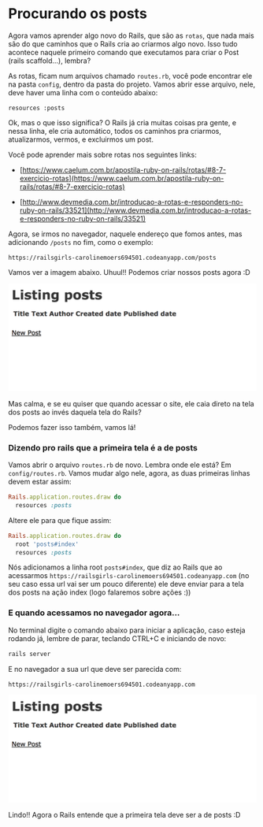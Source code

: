 # Procurando os posts

Agora vamos aprender algo novo do Rails, que são as `rotas`, que nada mais são do que caminhos que o Rails cria ao criarmos algo novo. Isso tudo acontece naquele primeiro comando que executamos para criar o Post (rails scaffold...), lembra?

As rotas, ficam num arquivos chamado `routes.rb`, você pode encontrar ele na pasta `config`, dentro da pasta do projeto. Vamos abrir esse arquivo, nele, deve haver uma linha com o conteúdo abaixo:

```
resources :posts
```

Ok, mas o que isso significa? O Rails já cria muitas coisas pra gente, e nessa linha, ele cria automático, todos os caminhos pra criarmos, atualizarmos, vermos, e excluirmos um post.

Você pode aprender mais sobre rotas nos seguintes links:
- [https://www.caelum.com.br/apostila-ruby-on-rails/rotas/#8-7-exercicio-rotas](https://www.caelum.com.br/apostila-ruby-on-rails/rotas/#8-7-exercicio-rotas)

- [http://www.devmedia.com.br/introducao-a-rotas-e-responders-no-ruby-on-rails/33521](http://www.devmedia.com.br/introducao-a-rotas-e-responders-no-ruby-on-rails/33521)


Agora, se irmos no navegador, naquele endereço que fomos antes, mas adicionando `/posts` no fim, como o exemplo:

```
https://railsgirls-carolinemoers694501.codeanyapp.com/posts
```

Vamos ver a imagem abaixo. Uhuul!! Podemos criar nossos posts agora :D

![Lista de Posts](../images/rails/lista_posts.png)

Mas calma, e se eu quiser que quando acessar o site, ele caia direto na tela dos posts ao invés daquela tela do Rails?

Podemos fazer isso também, vamos lá!

### Dizendo pro rails que a primeira tela é a de posts

Vamos abrir o arquivo `routes.rb` de novo. Lembra onde ele está? Em `config/routes.rb`.
Vamos mudar algo nele, agora, as duas primeiras linhas devem estar assim:

```ruby
Rails.application.routes.draw do
  resources :posts
```

Altere ele para que fique assim:

```ruby
Rails.application.routes.draw do
  root 'posts#index'
  resources :posts
```

Nós adicionamos a linha root `posts#index`, que diz ao Rails que ao acessarmos `https://railsgirls-carolinemoers694501.codeanyapp.com` (no seu caso essa url vai ser um pouco diferente) ele deve enviar para a tela dos posts na ação index (logo falaremos sobre ações :))

### E quando acessamos no navegador agora...

No terminal digite o comando abaixo para iniciar a aplicação, caso esteja rodando já, lembre de parar, teclando CTRL+C e iniciando de novo:

```sh
rails server
```

E no navegador a sua url que deve ser parecida com:

```
https://railsgirls-carolinemoers694501.codeanyapp.com
```

![Lista de Posts](../images/rails/lista_posts.png)

Lindo!! Agora o Rails entende que a primeira tela deve ser a de posts :D
